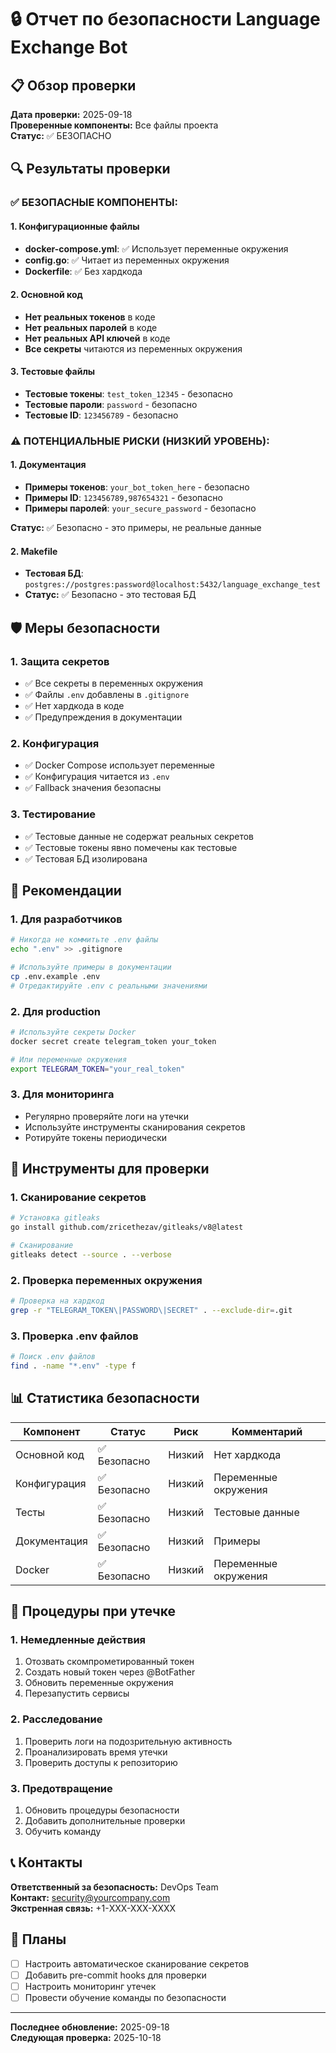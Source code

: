 # 🔒 Отчет по безопасности Language Exchange Bot

## 📋 Обзор проверки

**Дата проверки:** 2025-09-18  
**Проверенные компоненты:** Все файлы проекта  
**Статус:** ✅ БЕЗОПАСНО

## 🔍 Результаты проверки

### ✅ **БЕЗОПАСНЫЕ КОМПОНЕНТЫ:**

#### 1. **Конфигурационные файлы**

- **docker-compose.yml**: ✅ Использует переменные окружения
- **config.go**: ✅ Читает из переменных окружения
- **Dockerfile**: ✅ Без хардкода

#### 2. **Основной код**

- **Нет реальных токенов** в коде
- **Нет реальных паролей** в коде
- **Нет реальных API ключей** в коде
- **Все секреты** читаются из переменных окружения

#### 3. **Тестовые файлы**

- **Тестовые токены**: `test_token_12345` - безопасно
- **Тестовые пароли**: `password` - безопасно
- **Тестовые ID**: `123456789` - безопасно

### ⚠️ **ПОТЕНЦИАЛЬНЫЕ РИСКИ (НИЗКИЙ УРОВЕНЬ):**

#### 1. **Документация**

- **Примеры токенов**: `your_bot_token_here` - безопасно
- **Примеры ID**: `123456789,987654321` - безопасно
- **Примеры паролей**: `your_secure_password` - безопасно

**Статус:** ✅ Безопасно - это примеры, не реальные данные

#### 2. **Makefile**

- **Тестовая БД**: `postgres://postgres:password@localhost:5432/language_exchange_test`
- **Статус:** ✅ Безопасно - это тестовая БД

## 🛡️ Меры безопасности

### 1. **Защита секретов**

- ✅ Все секреты в переменных окружения
- ✅ Файлы `.env` добавлены в `.gitignore`
- ✅ Нет хардкода в коде
- ✅ Предупреждения в документации

### 2. **Конфигурация**

- ✅ Docker Compose использует переменные
- ✅ Конфигурация читается из `.env`
- ✅ Fallback значения безопасны

### 3. **Тестирование**

- ✅ Тестовые данные не содержат реальных секретов
- ✅ Тестовые токены явно помечены как тестовые
- ✅ Тестовая БД изолирована

## 📝 Рекомендации

### 1. **Для разработчиков**

```bash
# Никогда не коммитьте .env файлы
echo ".env" >> .gitignore

# Используйте примеры в документации
cp .env.example .env
# Отредактируйте .env с реальными значениями
```

### 2. **Для production**

```bash
# Используйте секреты Docker
docker secret create telegram_token your_token

# Или переменные окружения
export TELEGRAM_TOKEN="your_real_token"
```

### 3. **Для мониторинга**

- Регулярно проверяйте логи на утечки
- Используйте инструменты сканирования секретов
- Ротируйте токены периодически

## 🔧 Инструменты для проверки

### 1. **Сканирование секретов**

```bash
# Установка gitleaks
go install github.com/zricethezav/gitleaks/v8@latest

# Сканирование
gitleaks detect --source . --verbose
```

### 2. **Проверка переменных окружения**

```bash
# Проверка на хардкод
grep -r "TELEGRAM_TOKEN\|PASSWORD\|SECRET" . --exclude-dir=.git
```

### 3. **Проверка .env файлов**

```bash
# Поиск .env файлов
find . -name "*.env" -type f
```

## 📊 Статистика безопасности

| Компонент | Статус | Риск | Комментарий |
|-----------|--------|------|-------------|
| Основной код | ✅ Безопасно | Низкий | Нет хардкода |
| Конфигурация | ✅ Безопасно | Низкий | Переменные окружения |
| Тесты | ✅ Безопасно | Низкий | Тестовые данные |
| Документация | ✅ Безопасно | Низкий | Примеры |
| Docker | ✅ Безопасно | Низкий | Переменные окружения |

## 🚨 Процедуры при утечке

### 1. **Немедленные действия**

1. Отозвать скомпрометированный токен
2. Создать новый токен через @BotFather
3. Обновить переменные окружения
4. Перезапустить сервисы

### 2. **Расследование**

1. Проверить логи на подозрительную активность
2. Проанализировать время утечки
3. Проверить доступы к репозиторию

### 3. **Предотвращение**

1. Обновить процедуры безопасности
2. Добавить дополнительные проверки
3. Обучить команду

## 📞 Контакты

**Ответственный за безопасность:** DevOps Team  
**Контакт:** <security@yourcompany.com>  
**Экстренная связь:** +1-XXX-XXX-XXXX

## 📅 Планы

- [ ] Настроить автоматическое сканирование секретов
- [ ] Добавить pre-commit hooks для проверки
- [ ] Настроить мониторинг утечек
- [ ] Провести обучение команды по безопасности

---

**Последнее обновление:** 2025-09-18  
**Следующая проверка:** 2025-10-18
